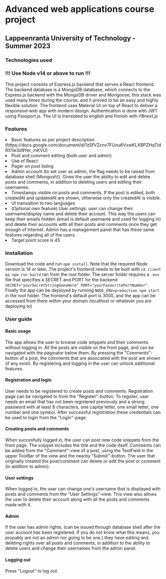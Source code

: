 <h1>Advanced web applications course project</h1>
<h2>Lappeenranta University of Technology - Summer 2023</h2>
<h3>Technologies used</h3>
<h3>!!! Use Node v14 or above to run !!!</h3>
<p>
  This project consists of Express.js backend that serves a React frontend. The backend database is a MongoDB database, 
  which connects to the Express.js backend with the MongoDB driver and Mongoose; this stack was used many times during the course, 
  and it proved to be an easy and highly flexible solution. The frontend uses Material UI on top of React to deliver
  a responsive web app with modern design. Authentication is done with JWT using Passport.js. The UI is translated to english and finnish 
  with i18next.js
</p>
<h3>Features</h3>
<li>
  Basic features as per project description (https://docs.google.com/document/d/1zSfVZcnv7FUnu6VxwKLXBPZHqTIdRX1w3d9Yer_mKVU)
</li>
<li>
  Post and comment editing (both user and admin)
</li>
<li>
  Use of React
</li>
<li>
  Pager on post listing
</li>
<li>
  Admin account (to set user as admin, the flag needs to be raised from database shell (Mongosh)). Gives the user the ability to edit and delete posts and comments, in addition to deleting users and editing their usernames.
</li>
<li>
  Timestamps visible on posts and comments. If the post is edited, both createdAt and updatedAt are shown, otherwise only the createdAt is visible.
</li>
<li>
  UI translation to two languages
</li>
<li>
  (Optional own feature) User settings: user can change their username/display name and delete their account. This way the users can keep their emails hidden (email is default username and used for logging in) and delete their accounts with all their posts and comments once they get enough of Internet. Admin has a management panel that has these same features regarding all of the users.
</li>
<li>
  Target point score is 45
</li>
<h3>Installation</h3>
<p>
  Download the code and run <code>npm install</code>. Note that the required Node version is 14 or later. The project's frontend needs to be built with <code>cd client && npm run build</code> ran from the root folder. The server folder requires a <code>.env</code> file that specifies
  a SECRET and PORT for the backend <code>SECRET="yourSecretStringGoesHere" PORT="yourFavouritePortNumber"</code>. Finally the app can be deployed by running 
  <code>NODE_ENV=production npm start</code> in the root folder. The frontend's default port is 3000, and the app can be accessed from there within your domain (localhost or whatever you are deploying to)
</p>
<h3>User guide</h3>
<h4>Basic usage</h4>
<p>
  The app allows the user to browse code snippets and their comments without logging in. All the posts are visible on the front page, and can be navigated with the paginator below them. By pressing the "Comments"-button of a post, the comments that are associated with the post are shown (if any exist). By registering and logging in the user can unlock additional features.
</p>
<h4>Registration and login</h4>
<p>
  User needs to be registered to create posts and comments. Registration page can be navigated to from the "Register"-button. To register, user needs an email that has not been registered previously and a strong password with at least 8 characters, one capital letter, one small letter, one number and one symbol. After successful registration these credentials can be used to login from the "Login"-page.
</p>
<h4>Creating posts and comments</h4>
<p>
  When succesfully logged in, the user can post new code snippets from the front page. The snippet includes the title and the code itself. Comments can be added from the "Comment"-view of a post, using the TextField in the upper ToolBar of the view and the nearby "Submit"-button. The user that originally created the post/comment can delete or edit the post or comment (in addition to admin).
</p>
<h4>User settings</h4>
<p>
  When logged in, the user can change one's username that is displayed with posts and comments from the "User Settings"-view. This view also allows the user to delete their account along with all the posts and comments made with it.
</p>
<h4>Admin</h4>
<p>
  If the user has admin rights, (can be issued through database shell after the user account has been registered. If you do not know what this means, you propably are not an admin nor going to be one.) they have editing and deleting rights over all posts and comments, in addition to the ability to delete users and change their usernames from the admin panel.
</p>
<h4>Logging out</h4>
<p>
  Press "Logout" to log out.
</p>
